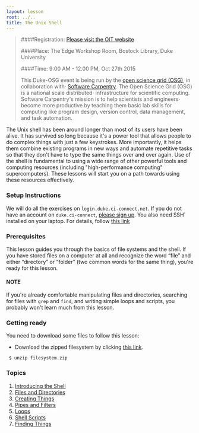 ```yaml
---
layout: lesson
root: ../..
title: The Unix Shell
---
```


>
>####Registration: [Please visit the OIT website ](http://training.oit.duke.edu/research)
>
>####Place: The Edge Workshop Room, Bostock Library, Duke University
>
>####Time: 9:00 AM - 12.00 PM, Oct 27th 2015
>
> This Duke-OSG event is being run by the [open science grid (OSG)](http://opensciencegrid.org/), in collaboration with⋅
> [Software Carpentry](http://software-carpentry.org).  The Open Science Grid (OSG) is a national scale distributed⋅
>  infrastructure for scientific computing.  Software Carpentry's mission is to help scientists and engineers⋅
>  become more productive by teaching them basic lab skills for computing
>  like program design, version control, data management, and task automation.
>


The Unix shell has been around longer than most of its users have been alive.
It has survived so long because it's a power tool
that allows people to do complex things with just a few keystrokes.
More importantly,
it helps them combine existing programs in new ways
and automate repetitive tasks
so that they don't have to type the same things over and over again.
Use of the shell is fundamental to using a wide range of other powerful tools 
and computing resources (including "high-performance computing" supercomputers).
These lessons will start you on a path towards using these resources effectively.

### Setup Instructions
 We will do all the exercises on `login.duke.ci-connect.net`.  If you do not have an account on
 `duke.ci-connect`, [please sign up](https://duke.ci-connect.net/signup). You also need 
SSH` installed on your laptop.  For details, follow [this link](http://swc-osg-workshop.github.io/2015-10-27-duke/setup.html)

### Prerequisites
 This lesson guides you through the basics of file systems and the
 shell.  If you have stored files on a computer at all and recognize
 the word “file” and either “directory” or “folder” (two common words
 for the same thing), you're ready for this lesson.

#### NOTE
 If you're already comfortable manipulating files and directories,
 searching for files with `grep` and `find`, and writing simple loops
 and scripts, you probably won't learn much from this lesson.

### Getting ready
 You need to download some files to follow this lesson:

 *    Download the zipped filesystem by clicking [this link](../../data/filesystem.zip). 

     $ unzip filesystem.zip

### Topics

1.  [Introducing the Shell](00-intro.html)
2.  [Files and Directories](01-filedir.html)
3.  [Creating Things](02-create.html)
4.  [Pipes and Filters](03-pipefilter.html)
5.  [Loops](04-loop.html)
6.  [Shell Scripts](05-script.html)
7.  [Finding Things](06-find.html)

